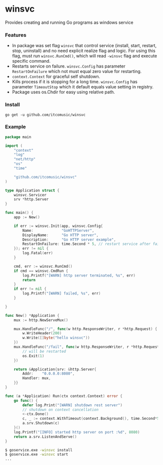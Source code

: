 # winsvc
Provides creating and running Go programs as windows service

### Features
- In package was set flag `winsvc` that control service (install, start, restart, stop, uninstall) and no need explicit realize flag and logic.
For using this flag, must run `winsvc.RunCmd()`, which will read `-winsvc` flag and execute specific command.
- Restarts service on failure. `winsvc.Config` has parameter `RestartOnFailure` which not must equal zero value for restarting.
- `context.Context` for graceful self shutdown.
- Kills process if it is stopping for a long time. `winsvc.Config` has parameter `TimeoutStop` which it default equals value setting in registry.
- Package uses os.Chdir for easy using relative path.

### Install
```go get -u github.com/itcomusic/winsvc```

### Example
```go
package main

import (
	"context"
	"log"
	"net/http"
	"os"
	"time"

	"github.com/itcomusic/winsvc"
)

type Application struct {
	winsvc.Servicer
	srv *http.Server
}

func main() {
	app := New()

	if err := winsvc.Init(app, winsvc.Config{
		Name:             "GoHTTPServer",
		DisplayName:      "Go HTTP server",
		Description:      "Go HTTP server example",
		RestartOnFailure: time.Second * 5, // restart service after failure
	}); err != nil {
		log.Fatal(err)
	}

	cmd, err := winsvc.RunCmd()
	if cmd == winsvc.CmdRun {
		log.Printf("[WARN] http server terminated, %s", err)
		return
	}
	if err != nil {
		log.Printf("[WARN] failed, %s", err)
	}

}

func New() *Application {
	mux := http.NewServeMux()

	mux.HandleFunc("/", func(w http.ResponseWriter, r *http.Request) {
		w.WriteHeader(200)
		w.Write([]byte("hello winsvc"))
	})
	mux.HandleFunc("/fail", func(w http.ResponseWriter, r *http.Request) {
		// will be restarted
		os.Exit(1)
	})

	return &Application{srv: &http.Server{
		Addr:    "0.0.0.0:8080",
		Handler: mux,
	}}
}

func (a *Application) Run(ctx context.Context) error {
	go func() {
		defer log.Print("[WARN] shutdown rest server")
		// shutdown on context cancellation
		<-ctx.Done()
		c, _ := context.WithTimeout(context.Background(), time.Second*5)
		a.srv.Shutdown(c)
	}()
	log.Printf("[INFO] started http server on port :%d", 8080)
	return a.srv.ListenAndServe()
}
```
```sh
$ goservice.exe -winsvc install
$ goservice.exe -winsvc start
...
```
